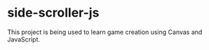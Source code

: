 ﻿# side-scroller-js


This project is being used to learn game creation using Canvas and JavaScript.
